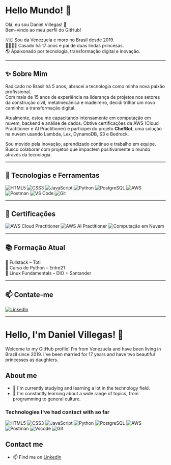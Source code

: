 # Hello Mundo! 🦁  
Olá, eu sou Daniel Villegas! 👋  
Bem-vindo ao meu perfil do GitHub!

🇻🇪 Sou da Venezuela e moro no Brasil desde 2019.  
👨‍👩‍👧‍👧 Casado há 17 anos e pai de duas lindas princesas.  
🌎 Apaixonado por tecnologia, transformação digital e inovação.

---

## ✨ Sobre Mim

Radicado no Brasil há 5 anos, abracei a tecnologia como minha nova paixão profissional.  
Com mais de 15 anos de experiência na liderança de projetos nos setores da construção civil, metalmecânica e madeireiro, decidi trilhar um novo caminho: a transformação digital.

Atualmente, estou me capacitando intensamente em computação em nuvem, backend e análise de dados. Obtive certificações da AWS (Cloud Practitioner e AI Practitioner) e participei do projeto **ChefBot**, uma solução na nuvem usando Lambda, Lex, DynamoDB, S3 e Bedrock.

Sou movido pela inovação, aprendizado contínuo e trabalho em equipe. Busco colaborar com projetos que impactem positivamente o mundo através da tecnologia.

---

## 🚀 Tecnologias e Ferramentas

![HTML5](https://img.shields.io/badge/HTML5-E34F26?style=for-the-badge&logo=html5&logoColor=white)
![CSS3](https://img.shields.io/badge/CSS3-1572B6?style=for-the-badge&logo=css3&logoColor=white)
![JavaScript](https://img.shields.io/badge/JavaScript-F7DF1E?style=for-the-badge&logo=javascript&logoColor=black)
![Python](https://img.shields.io/badge/Python-3776AB?style=for-the-badge&logo=python&logoColor=white)
![PostgreSQL](https://img.shields.io/badge/PostgreSQL-4169E1?style=for-the-badge&logo=postgresql&logoColor=white)
![AWS](https://img.shields.io/badge/AWS-232F3E?style=for-the-badge&logo=amazon-aws&logoColor=white)
![Postman](https://img.shields.io/badge/Postman-FF6C37?style=for-the-badge&logo=postman&logoColor=white)
![VS Code](https://img.shields.io/badge/VS_Code-007ACC?style=for-the-badge&logo=visual-studio-code&logoColor=white)
![Git](https://img.shields.io/badge/Git-F05032?style=for-the-badge&logo=git&logoColor=white)

---

## 📜 Certificações

![AWS Cloud Practitioner](https://img.shields.io/badge/AWS_Cloud_Practitioner-FF9900?style=for-the-badge&logo=amazon-aws&logoColor=white)
![AWS AI Practitioner](https://img.shields.io/badge/AWS_AI_Practitioner-FF9900?style=for-the-badge&logo=amazon-aws&logoColor=white)
![Computação em Nuvem](https://img.shields.io/badge/Computação_em_Nuvem-00C7B7?style=for-the-badge&logo=cloudsmith&logoColor=white)

---

## 📚 Formação Atual

🎯 Fullstack – Toti  
🐍 Curso de Python – Entre21  
🐧 Linux Fundamentals – DIO + Santander  

---

## 📫 Contate-me

[![LinkedIn](https://img.shields.io/badge/LinkedIn-Daniel_Villegas-0A66C2?style=for-the-badge&logo=linkedin&logoColor=white)](https://www.linkedin.com/in/seuusuario)

---



# Hello, I'm Daniel Villegas! 👋

Welcome to my GitHub profile! I'm from Venezuela and have been living in Brazil since 2019. I've been married for 17 years and have two beautiful princesses as daughters.

## About me

- 🔭 I'm currently studying and learning a lot in the technology field.
- 🌱 I'm constantly learning about a wide range of topics, from programming to general culture.

### Technologies I've had contact with so far

![HTML5](https://img.shields.io/badge/HTML5-E34F26?style=for-the-badge&logo=html5&logoColor=white)
![CSS3](https://img.shields.io/badge/CSS3-1572B6?style=for-the-badge&logo=css3&logoColor=white)
![JavaScript](https://img.shields.io/badge/JavaScript-F7DF1E?style=for-the-badge&logo=javascript&logoColor=black)
![Python](https://img.shields.io/badge/python-3670A0?style=for-the-badge&logo=python&logoColor=ffdd54)
![PostgreSQL](https://img.shields.io/badge/PostgreSQL-000?style=for-the-badge&logo=postgresql)
![AWS](https://img.shields.io/badge/AWS-000.svg?style=for-the-badge&logo=amazon-aws&logoColor=white)
![Postman](https://img.shields.io/badge/Postman-FF6C37.svg?style=for-the-badge&logo=Postman&logoColor=white)
![Vscode](https://img.shields.io/badge/Vscode-007ACC?style=for-the-badge&logo=visual-studio-code&logoColor=white)
![Git](https://img.shields.io/badge/GIT-E44C30?style=for-the-badge&logo=git&logoColor=white)

## Contact me

- 📫 Find me on [LinkedIn](https://www.linkedin.com/in/vdaniel07/)

  


